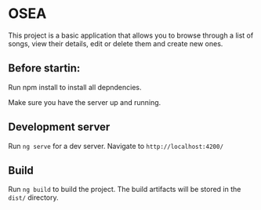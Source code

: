# OSEA

This project is a basic application that allows you to browse through a list of songs, view their details, edit or delete them and create new ones.

## Before startin:

Run npm install to install all depndencies.

Make sure you have the server up and running.

## Development server

Run `ng serve` for a dev server. Navigate to `http://localhost:4200/`

## Build

Run `ng build` to build the project. The build artifacts will be stored in the `dist/` directory.
